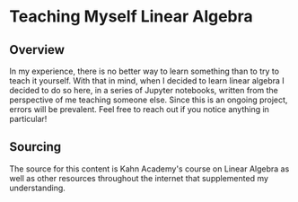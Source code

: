 # Teaching Myself Linear Algebra

## Overview
In my experience, there is no better way to learn something than to try to teach it yourself. With that in mind, when I decided to learn linear algebra I decided to do so here, in a series of Jupyter notebooks, written from the perspective of me teaching someone else. Since this is an ongoing project, errors will be prevalent. Feel free to reach out if you notice anything in particular!

## Sourcing
The source for this content is Kahn Academy's course on Linear Algebra as well as other resources throughout the internet that supplemented my understanding.